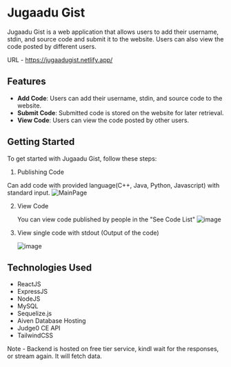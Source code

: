 
# Jugaadu Gist


Jugaadu Gist is a web application that allows users to add their username, stdin, and source code and submit it to the website. Users can also view the code posted by different users.

URL - https://jugaadugist.netlify.app/
## Features

- **Add Code**: Users can add their username, stdin, and source code to the website.
- **Submit Code**: Submitted code is stored on the website for later retrieval.
- **View Code**: Users can view the code posted by other users.

## Getting Started

To get started with Jugaadu Gist, follow these steps:

1.  Publishing Code

Can add code with provided language(C++, Java, Python, Javascript) with standard input.
![MainPage](https://github.com/sahilvaidya13/tuf_intern/assets/75790890/a771fb4f-4a40-4d58-a6c6-0e3f32a9d84b)


2. View Code
	
	You can view code published by people in the "See Code List"
	![image](https://github.com/sahilvaidya13/tuf_intern/assets/75790890/ec1c90ec-9af1-4cba-9e8f-b759bfde7a46)

3. View single code with stdout (Output of the code)

	![image](https://github.com/sahilvaidya13/tuf_intern/assets/75790890/d52dcfa4-9569-46b2-bcd1-b362fb6f206f)


## Technologies Used

 - ReactJS
 - ExpressJS
 - NodeJS
 - MySQL
 - Sequelize.js
 - Aiven Database Hosting
 - Judge0 CE API
 - TailwindCSS


Note - Backend is hosted on free tier service, kindl wait for the responses, or stream again. It will fetch data.
